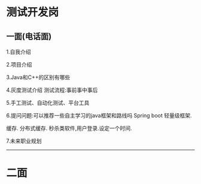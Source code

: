 # 测试开发岗

## 一面(电话面)
1.自我介绍

2.项目介绍

3.Java和C++的区别有哪些

4.灰度测试介绍
测试流程:事前事中事后

5.手工测试、自动化测试、平台工具

6.提问问题:可以推荐一些自主学习的java框架和路线吗
Spring boot 轻量级框架.

缓存. 分布式缓存.  秒杀类软件,用户登录.设定一个时间.

7.未来职业规划

---



# 二面

